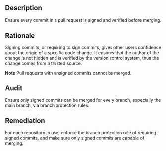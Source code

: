 ## Description

Ensure every commit in a pull request is signed and verified before merging.

## Rationale

Signing commits, or requiring to sign commits, gives other users confidence about the origin of a specific code change. It ensures that the author of the change is not hidden and is verified by the version control system, thus the change comes from a trusted source.

**Note** Pull requests with unsigned commits cannot be merged.

## Audit

Ensure only signed commits can be merged for every branch, especially the main branch, via branch protection rules.

## Remediation

For each repository in use, enforce the branch protection rule of requiring signed commits, and make sure only signed commits are capable of merging.
